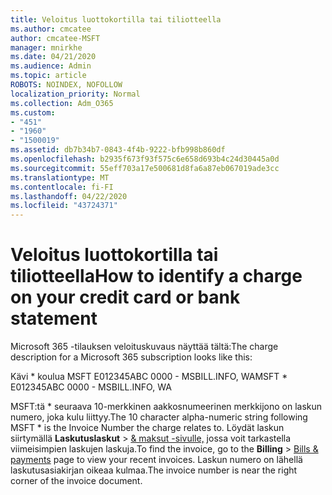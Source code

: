 ```yaml
---
title: Veloitus luottokortilla tai tiliotteella
ms.author: cmcatee
author: cmcatee-MSFT
manager: mnirkhe
ms.date: 04/21/2020
ms.audience: Admin
ms.topic: article
ROBOTS: NOINDEX, NOFOLLOW
localization_priority: Normal
ms.collection: Adm_O365
ms.custom:
- "451"
- "1960"
- "1500019"
ms.assetid: db7b34b7-0843-4f4b-9222-bfb998b860df
ms.openlocfilehash: b2935f673f93f575c6e658d693b4c24d30445a0d
ms.sourcegitcommit: 55eff703a17e500681d8fa6a87eb067019ade3cc
ms.translationtype: MT
ms.contentlocale: fi-FI
ms.lasthandoff: 04/22/2020
ms.locfileid: "43724371"
---
```

# <a name="how-to-identify-a-charge-on-your-credit-card-or-bank-statement"></a><span data-ttu-id="d0e29-102">Veloitus luottokortilla tai tiliotteella</span><span class="sxs-lookup"><span data-stu-id="d0e29-102">How to identify a charge on your credit card or bank statement</span></span>

<span data-ttu-id="d0e29-103">Microsoft 365 -tilauksen veloituskuvaus näyttää tältä:</span><span class="sxs-lookup"><span data-stu-id="d0e29-103">The charge description for a Microsoft 365 subscription looks like this:</span></span>
  
<span data-ttu-id="d0e29-104">Kävi \* koulua MSFT E012345ABC 0000 - MSBILL.INFO, WA</span><span class="sxs-lookup"><span data-stu-id="d0e29-104">MSFT \* E012345ABC 0000 - MSBILL.INFO, WA</span></span>
  
<span data-ttu-id="d0e29-105">MSFT:tä \* seuraava 10-merkkinen aakkosnumeerinen merkkijono on laskun numero, joka kulu liittyy.</span><span class="sxs-lookup"><span data-stu-id="d0e29-105">The 10 character alpha-numeric string following MSFT \* is the Invoice Number the charge relates to.</span></span> <span data-ttu-id="d0e29-106">Löydät laskun siirtymällä **Laskutuslaskut** \> [& maksut -sivulle,](https://go.microsoft.com/fwlink/p/?linkid=848039) jossa voit tarkastella viimeisimpien laskujen laskuja.</span><span class="sxs-lookup"><span data-stu-id="d0e29-106">To find the invoice, go to the **Billing** \> [Bills & payments](https://go.microsoft.com/fwlink/p/?linkid=848039) page to view your recent invoices.</span></span> <span data-ttu-id="d0e29-107">Laskun numero on lähellä laskutusasiakirjan oikeaa kulmaa.</span><span class="sxs-lookup"><span data-stu-id="d0e29-107">The invoice number is near the right corner of the invoice document.</span></span>